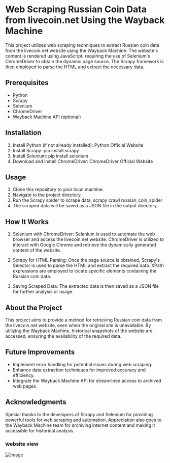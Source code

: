 # Web Scraping Russian Coin Data from livecoin.net Using the Wayback Machine

This project utilizes web scraping techniques to extract Russian coin data from the livecoin.net website using the Wayback Machine. The website's content is rendered using JavaScript, requiring the use of Selenium's ChromeDriver to obtain the dynamic page source. The Scrapy framework is then employed to parse the HTML and extract the necessary data.

## Prerequisites
- Python
- Scrapy
- Selenium
- ChromeDriver
- Wayback Machine API (optional)

## Installation
1. Install Python (if not already installed): Python Official Website
2. Install Scrapy: pip install scrapy
3. Install Selenium: pip install selenium
4. Download and install ChromeDriver: ChromeDriver Official Website

## Usage
1. Clone this repository to your local machine.
2. Navigate to the project directory.
3. Run the Scrapy spider to scrape data: scrapy crawl russian_coin_spider
4. The scraped data will be saved as a JSON file in the output directory.

## How It Works
1. Selenium with ChromeDriver: Selenium is used to automate the web browser and access the livecoin.net website. ChromeDriver is utilized to interact with Google Chrome and retrieve the dynamically generated content of the website.

2. Scrapy for HTML Parsing: Once the page source is obtained, Scrapy's Selector is used to parse the HTML and extract the required data. XPath expressions are employed to locate specific elements containing the Russian coin data.

3. Saving Scraped Data: The extracted data is then saved as a JSON file for further analysis or usage.

## About the Project
This project aims to provide a method for retrieving Russian coin data from the livecoin.net website, even when the original site is unavailable. By utilizing the Wayback Machine, historical snapshots of the website are accessed, ensuring the availability of the required data.

## Future Improvements
- Implement error handling for potential issues during web scraping.
- Enhance data extraction techniques for improved accuracy and efficiency.
- Integrate the Wayback Machine API for streamlined access to archived web pages.

## Acknowledgments
Special thanks to the developers of Scrapy and Selenium for providing powerful tools for web scraping and automation. Appreciation also goes to the Wayback Machine team for archiving internet content and making it accessible for historical analysis.

### website view

![image](https://github.com/FaeyO/webscrapping-livecoin.com/assets/118575325/bbcf6a66-4026-492b-9a4e-8aa9c1fee19c)
